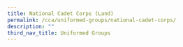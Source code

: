 ```yaml
---
title: National Cadet Corps (Land)
permalink: /cca/uniformed-groups/national-cadet-corps/
description: ""
third_nav_title: Uniformed Groups
---
```

